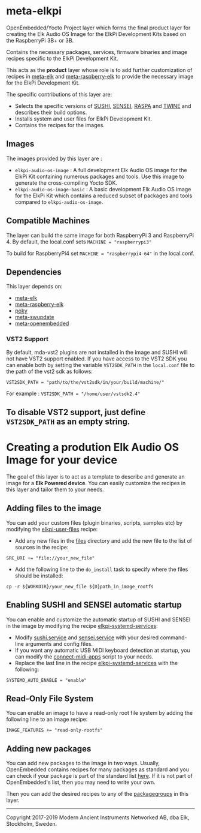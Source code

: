 # meta-elkpi

OpenEmbedded/Yocto Project layer which forms the final product layer for
 creating the Elk Audio OS Image for the ElkPi Development Kits based on the
 RaspberryPi 3B+ or 3B.

Contains the necessary packages, services, firmware binaries and image recipes
 specific to the ElkPi Development Kit.

This acts as the **product** layer whose role is to
add further customization of recipes in
 [meta-elk](https://github.com/elk-audio/meta-elk) and
 [meta-raspberry-elk](https://github.com/elk-audio/meta-raspberrypi-elk) to
 provide the necessary image for the ElkPi Development Kit.

The specific contributions of this layer are:

  * Selects the specific versions of [SUSHI](https://github.com/elk-audio/sushi),
    [SENSEI](https://github.com/elk-audio/sensei),
    [RASPA](https://github.com/elk-audio/raspa) and
    [TWINE](https://github.com/elk-audio/twine) and describes their build options.
  * Installs system and user files for ElkPi Development Kit.
  * Contains the recipes for the images.

## Images

The images provided by this layer are :

  * `elkpi-audio-os-image` : A full development Elk Audio OS image for the ElkPi
       Kit containing numerous packages and tools. Use this image to generate the
       cross-compiling Yocto SDK.
  * `elkpi-audio-os-image-basic` : A basic development Elk Audio OS image for the
     ElkPi Kit which contains a reduced subset of packages and tools compared
     to `elkpi-audio-os-image`.

## Compatible Machines
The layer can build the same image for both RaspberryPi 3 and RaspberryPi 4. By default, the local.conf sets `MACHINE = "raspberrypi3"`

To build for RaspberryPi4 set `MACHINE = "raspberrypi4-64"` in the local.conf.

## Dependencies

This layer depends on:

  * [meta-elk](https://github.com/elk-audio/meta-elk)
  * [meta-raspberry-elk](https://github.com/elk-audio/meta-raspberrypi-elk)
  * [poky](http://git.yoctoproject.org/cgit/cgit.cgi/poky/)
  * [meta-swupdate](https://github.com/sbabic/meta-swupdate)
  * [meta-openembedded](https://git.openembedded.org/meta-openembedded)

### VST2 Support

By default, mda-vst2 plugins are not installed in the image and SUSHI will not
have VST2 support enabled. If you have access to the VST2 SDK you can enable
both by setting the variable `VST2SDK_PATH` in the `local.conf` file to the
path of the vst2 sdk as follows:

`VST2SDK_PATH = "path/to/the/vst2sdk/in/your/build/machine/"`

For example : `VST2SDK_PATH = "/home/user/vstsdk2.4"`

To disable VST2 support, just define `VST2SDK_PATH` as an empty string.
---

# Creating a prodution Elk Audio OS Image for your device
The goal of this layer is to act as a template to describe and generate an
 image for a  **Elk Powered device**. You can easily customize the recipes
 in this layer and tailor them to your needs.

## Adding files to the image

You can add your custom files (plugin binaries, scripts, samples etc) by
 modifying the
 [elkpi-user-files](recipes-core/elkpi-user-files/elkpi-user-files_0.1.bb) recipe:

  * Add any new files in the [files](recipes-core/elkpi-user-files/files)
    directory and add the new file to the list of sources in the recipe:

```
SRC_URI += "file://your_new_file"
```

  * Add the following line to the `do_install` task to specify where the files should
    be installed:

```
cp -r ${WORKDIR}/your_new_file ${D}path_in_image_rootfs
```
 
## Enabling SUSHI and SENSEI automatic startup

You can enable and customize the automatic startup of SUSHI and SENSEI in the
 image by modifying the recipe
 [elkpi-systemd-services](recipes-core/elkpi-systemd-services/elkpi-systemd-services_0.1.bb):

  * Modify [sushi.service](recipes-core/elkpi-systemd-services/files/sushi.service)
    and [sensei.service](recipes-core/elkpi-systemd-services/files/sensei.service)
    with your desired command-line arguments and config files.
  * If you want any automatic USB MIDI keyboard detection at startup, you can modify
    the [connect-midi-apps](recipes-core/elkpi-system-files/files/connect-midi-apps)
    script to your needs.
  * Replace the last line in the recipe
    [elkpi-systemd-services](recipes-core/elkpi-systemd-services/elkpi-systemd-services_0.1.bb)
    with the following:

 ```
 SYSTEMD_AUTO_ENABLE = "enable"
 ```

## Read-Only File System

You can enable an image to have a read-only root file system by adding the following line to an image recipe:

```
IMAGE_FEATURES += "read-only-rootfs"
```

## Adding new packages

You can add new packages to the image in two ways. Usually, OpenEmbedded contains recipes for many packages as standard and you can check if your package is part of the standard list [here](https://layers.openembedded.org/layerindex/branch/warrior/recipes/). If it is not part of OpenEmbedded's list, then you may need to write your own.

Then you can add the desired recipes to any of the [packagegroups](recipes-core/packagegroups) in this layer.

---
Copyright 2017-2019 Modern Ancient Instruments Networked AB, dba Elk, Stockholm, Sweden.
